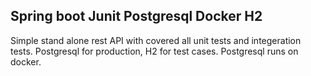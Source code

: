 ## Spring boot Junit Postgresql Docker H2
Simple stand alone rest API with covered all unit tests and integeration tests. Postgresql for production, H2 for test cases. Postgresql runs on docker.
